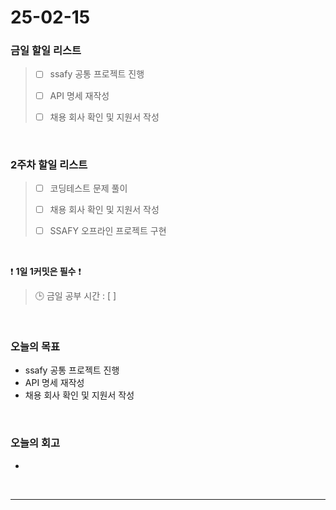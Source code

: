 # 25-02-15

### 금일 할일 리스트

> - [ ] ssafy 공통 프로젝트 진행
>
> - [ ] API 명세 재작성
>
> - [ ] 채용 회사 확인 및 지원서 작성


<br/>

### 2주차 할일 리스트

> - [ ] 코딩테스트 문제 풀이
>
> - [ ] 채용 회사 확인 및 지원서 작성
>
> - [ ] SSAFY 오프라인 프로젝트 구현

<br/>

❗ **1일 1커밋은 필수** ❗

> 🕒 금일 공부 시간 : [  ]

<br/>

### 오늘의 목표
- ssafy 공통 프로젝트 진행
- API 명세 재작성
- 채용 회사 확인 및 지원서 작성

<br>

### 오늘의 회고
- 

<br/>

---
